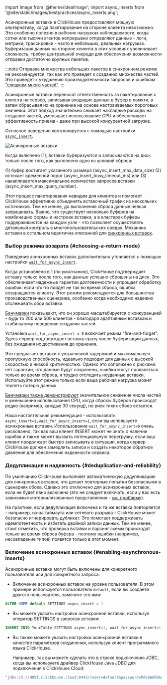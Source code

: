 import Image from '@theme/IdealImage';
import async_inserts from '@site/static/images/bestpractices/async_inserts.png';

Асинхронные вставки в ClickHouse предоставляют мощную альтернативу, когда пакетирование на стороне клиента невозможно. Это особенно полезно в рабочих нагрузках наблюдаемости, когда сотни или тысячи агентов непрерывно отправляют данные - логи, метрики, трассировки - часто в небольших, реальных нагрузках. Буферизация данных на стороне клиента в этих условиях увеличивает сложность, требуя центральной очереди для обеспечения возможности отправки достаточно крупных пакетов.

:::note
Отправка множества небольших пакетов в синхронном режиме не рекомендуется, так как это приведет к созданию множества частей. Это приведет к ухудшению производительности запросов и ошибкам ["слишком много частей"](/knowledgebase/exception-too-many-parts).
:::

Асинхронные вставки переносят ответственность за пакетирование с клиента на сервер, записывая входящие данные в буфер в памяти, а затем сбрасывая их на хранение на основе настраиваемых пороговых значений. Этот подход значительно снижает накладные расходы на создание частей, уменьшает использование CPU и обеспечивает эффективность приема - даже при высокой конкурентной загрузке.

Основное поведение контролируется с помощью настройки [`async_insert`](/operations/settings/settings#async_insert).

<Image img={async_inserts} size="lg" alt="Асинхронные вставки"/>

Когда включено (1), вставки буферизуются и записываются на диск только после того, как выполнено одно из условий сброса:

(1) буфер достигает указанного размера (async_insert_max_data_size) 
(2) истекает временной порог (async_insert_busy_timeout_ms) или 
(3) накапливается максимальное количество запросов вставки (async_insert_max_query_number). 

Этот процесс пакетирования невидим для клиентов и помогает ClickHouse эффективно объединять вставочный трафик из нескольких источников. Тем не менее, до выполнения сброса данные нельзя запрашивать. Важно, что существует несколько буферов на комбинацию формы и настроек вставки, а в кластерах буферы поддерживаются на каждом узле - что позволяет осуществлять детальный контроль в многопользовательских средах. Механика вставки в остальном идентична описанной для [синхронных вставок](/best-practices/selecting-an-insert-strategy#synchronous-inserts-by-default).

### Выбор режима возврата {#choosing-a-return-mode}

Поведение асинхронных вставок дополнительно уточняется с помощью настройки [`wait_for_async_insert`](/operations/settings/settings#wait_for_async_insert).

Когда установлено в 1 (по умолчанию), ClickHouse подтверждает вставку только после того, как данные успешно сброшены на диск. Это обеспечивает надежные гарантии долговечности и упрощает обработку ошибок: если что-то пойдет не так во время сброса, ошибка возвращается клиенту. Этот режим рекомендуется для большинства производственных сценариев, особенно когда необходимо надежно отслеживать сбои вставки.

[Бенчмарки](https://clickhouse.com/blog/asynchronous-data-inserts-in-clickhouse) показывают, что он хорошо масштабируется с конкуренцией - будь то 200 или 500 клиентов - благодаря адаптивным вставкам и стабильному поведению создания частей.

Установка `wait_for_async_insert = 0` включает режим "fire-and-forget". Здесь сервер подтверждает вставку сразу после буферизации данных, без ожидания их достижения до хранения.

Это предлагает вставки с ултранизкой задержкой и максимальную пропускную способность, идеально подходит для данных с высокой скоростью и низкой критичностью. Однако это сопряжено с рисками: нет гарантии, что данные будут сохранены, ошибки могут проявляться только во время сброса, и трудно отследить неудачные вставки. Используйте этот режим только если ваша рабочая нагрузка может терпеть потерю данных.

[Бенчмарки также демонстрируют](https://clickhouse.com/blog/asynchronous-data-inserts-in-clickhouse) значительное снижение числа частей и уменьшение использования CPU, когда сбросы буферов происходят редко (например, каждые 30 секунд), но риск тихих сбоев остается.

Наша настоятельная рекомендация - использовать `async_insert=1,wait_for_async_insert=1`, если вы используете асинхронные вставки. Использование `wait_for_async_insert=0` очень рискованно, так как ваш клиент INSERT может не знать о наличии ошибок и также может вызвать потенциальную перегрузку, если ваш клиент продолжает быстро записывать в ситуации, когда сервер ClickHouse должен замедлить записи и создать некоторое обратное давление для обеспечения надежности сервиса.

### Дедупликация и надежность {#deduplication-and-reliability}

По умолчанию ClickHouse выполняет автоматическую дедупликацию для синхронных вставок, что делает повторные попытки безопасными в сценариях сбоев. Однако это отключено для асинхронных вставок, если не будет явно включено (это не следует включать, если у вас есть зависимые материализованные представления - [см. проблему](https://github.com/ClickHouse/ClickHouse/issues/66003)). 

На практике, если дедупликация включена и та же вставка повторяется - например, из-за таймаута или сетевого разрыва - ClickHouse может безопасно игнорировать дубликат. Это помогает поддерживать идемпотентность и избегать двойной записи данных. Тем не менее, стоит отметить, что проверка вставки и парсинг схемы происходят только во время сброса буфера - поэтому ошибки (например, несовпадение типов) появятся только в этот момент.

### Включение асинхронных вставок {#enabling-asynchronous-inserts}

Асинхронные вставки могут быть включены для конкретного пользователя или для конкретного запроса:

- Включение асинхронных вставок на уровне пользователя. В этом примере используется пользователь `default`, если вы создаете другого пользователя, замените это имя:
```sql
ALTER USER default SETTINGS async_insert = 1
```
- Вы можете указать настройки асинхронной вставки, используя оператор SETTINGS в запросах вставки:
```sql
INSERT INTO YourTable SETTINGS async_insert=1, wait_for_async_insert=1 VALUES (...)
```
- Вы также можете указать настройки асинхронной вставки в качестве параметров соединения, используя клиент программного языка ClickHouse.

  Например, так вы можете сделать это в строке подключения JDBC, когда вы используете драйвер ClickHouse Java JDBC для подключения к ClickHouse Cloud:
```bash
"jdbc:ch://HOST.clickhouse.cloud:8443/?user=default&password=PASSWORD&ssl=true&custom_http_params=async_insert=1,wait_for_async_insert=1"
```